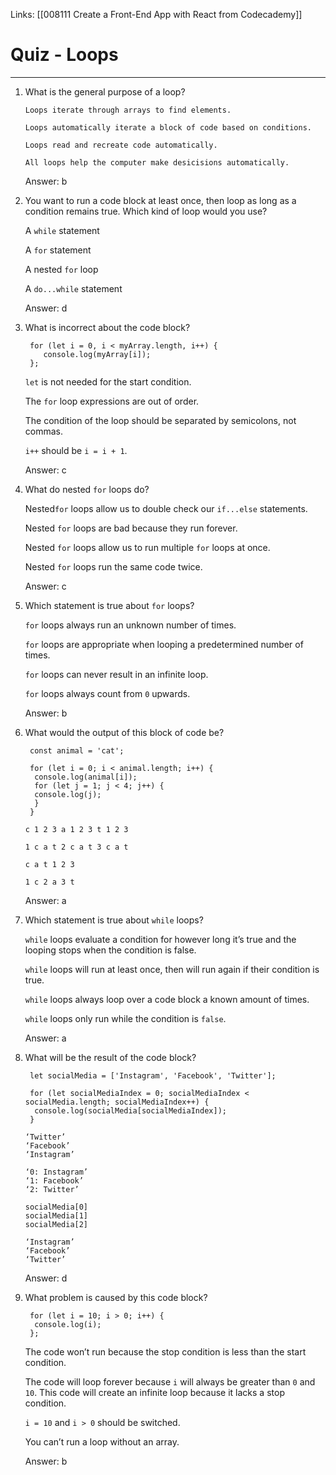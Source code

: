 Links:  [[008111 Create a Front-End App with React from Codecademy]]
# Quiz - Loops

---
1. What is the general purpose of a loop?

	`Loops iterate through arrays to find elements.`

	`Loops automatically iterate a block of code based on conditions.`

	`Loops read and recreate code automatically.`

	`All loops help the computer make desicisions automatically.`

	Answer: b

2. You want to run a code block at least once, then loop as long as a condition remains true. Which kind of loop would you use?

	A `while` statement

	A `for` statement

	A nested `for` loop

	A `do...while` statement
	
	Answer: d

3. What is incorrect about the code block?

	```
	 for (let i = 0, i < myArray.length, i++) {  
	 	console.log(myArray[i]);  
	 };
	```

	`let` is not needed for the start condition.

	The `for` loop expressions are out of order.

	The condition of the loop should be separated by semicolons, not commas.

	`i++` should be `i = i + 1`.
	
	Answer: c

4. What do nested `for` loops do?

	Nested`for` loops allow us to double check our `if...else` statements.

	Nested `for` loops are bad because they run forever.

	Nested `for` loops allow us to run multiple `for` loops at once.

	Nested `for` loops run the same code twice.
	
	Answer: c

5. Which statement is true about `for` loops?

	`for` loops always run an unknown number of times.

	`for` loops are appropriate when looping a predetermined number of times.

	`for` loops can never result in an infinite loop.

	`for` loops always count from `0` upwards.
	
	Answer: b

6. What would the output of this block of code be?

		const animal = 'cat';  

		for (let i = 0; i < animal.length; i++) {  
		 console.log(animal[i]);  
		 for (let j = 1; j < 4; j++) {  
		 console.log(j);  
		 }  
		}
	
	`c 1 2 3 a 1 2 3 t 1 2 3`

	`1 c a t 2 c a t 3 c a t`

	`c a t 1 2 3`

	`1 c 2 a 3 t`
	
	Answer: a

7. Which statement is true about `while` loops?

	`while` loops evaluate a condition for however long it’s true and the looping stops when the condition is false.

	`while` loops will run at least once, then will run again if their condition is true.

	`while` loops always loop over a code block a known amount of times.

	`while` loops only run while the condition is `false`.

	Answer: a

8. What will be the result of the code block?

		let socialMedia = ['Instagram', 'Facebook', 'Twitter'];  

		for (let socialMediaIndex = 0; socialMediaIndex < socialMedia.length; socialMediaIndex++) {  
		 console.log(socialMedia[socialMediaIndex]);  
		}

	```
	‘Twitter’  
	‘Facebook’  
	‘Instagram’
	```
	```
	‘0: Instagram’  
	‘1: Facebook’  
	‘2: Twitter’
	```
	```
	socialMedia[0]  
	socialMedia[1]  
	socialMedia[2]
	```
	```
	‘Instagram’  
	‘Facebook’  
	‘Twitter’
	```
	
	Answer: d

9. What problem is caused by this code block?

		for (let i = 10; i > 0; i++) {  
		 console.log(i);  
		};

	The code won’t run because the stop condition is less than the start condition.

	The code will loop forever because `i` will always be greater than `0` and `10`. This code will create an infinite loop because it lacks a stop condition.

	`i = 10` and `i > 0` should be switched.

	You can’t run a loop without an array.
	
	Answer: b